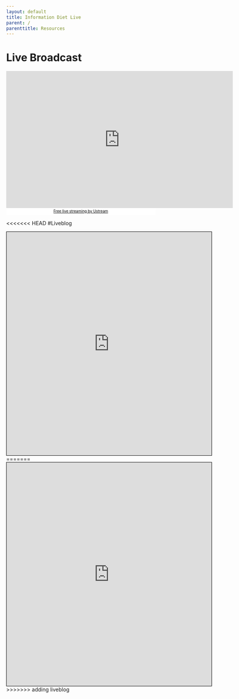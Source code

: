 ```yaml
---
layout: default
title: Information Diet Live
parent: /
parenttitle: Resources
---
```

# Live Broadcast 

<iframe src="http://www.ustream.tv/embed/10187973" width="608" height="368" scrolling="no" frameborder="0" style="border: 0px none transparent;"></iframe><br /><a href="http://www.ustream.tv/" style="padding: 2px 0px 4px; width: 400px; background: #ffffff; display: block; color: #000000; font-weight: normal; font-size: 10px; text-decoration: underline; text-align: center;" target="_blank">Free live streaming by Ustream</a>

<<<<<<< HEAD
#Liveblog

<iframe src='http://embed.scribblelive.com/Embed/v5.aspx?Id=36954&ThemeId=4065' width='550' height='600' frameborder='0' style='border: 1px solid #000'></iframe>
=======
<iframe src='http://embed.scribblelive.com/Embed/v5.aspx?Id=36954&ThemeId=4065' width='550' height='600' frameborder='0' style='border: 1px solid #000'></iframe>
>>>>>>> adding liveblog
